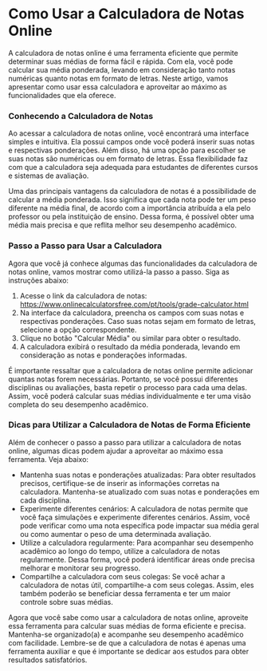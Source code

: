 Como Usar a Calculadora de Notas Online
=======================================

A calculadora de notas online é uma ferramenta eficiente que permite determinar suas médias de forma fácil e rápida. Com ela, você pode calcular sua média ponderada, levando em consideração tanto notas numéricas quanto notas em formato de letras. Neste artigo, vamos apresentar como usar essa calculadora e aproveitar ao máximo as funcionalidades que ela oferece.

### Conhecendo a Calculadora de Notas

Ao acessar a calculadora de notas online, você encontrará uma interface simples e intuitiva. Ela possui campos onde você poderá inserir suas notas e respectivas ponderações. Além disso, há uma opção para escolher se suas notas são numéricas ou em formato de letras. Essa flexibilidade faz com que a calculadora seja adequada para estudantes de diferentes cursos e sistemas de avaliação.

Uma das principais vantagens da calculadora de notas é a possibilidade de calcular a média ponderada. Isso significa que cada nota pode ter um peso diferente na média final, de acordo com a importância atribuída a ela pelo professor ou pela instituição de ensino. Dessa forma, é possível obter uma média mais precisa e que reflita melhor seu desempenho acadêmico.

### Passo a Passo para Usar a Calculadora

Agora que você já conhece algumas das funcionalidades da calculadora de notas online, vamos mostrar como utilizá-la passo a passo. Siga as instruções abaixo:

1. Acesse o link da calculadora de notas: <https://www.onlinecalculatorsfree.com/pt/tools/grade-calculator.html>
2. Na interface da calculadora, preencha os campos com suas notas e respectivas ponderações. Caso suas notas sejam em formato de letras, selecione a opção correspondente.
3. Clique no botão "Calcular Média" ou similar para obter o resultado.
4. A calculadora exibirá o resultado da média ponderada, levando em consideração as notas e ponderações informadas.

É importante ressaltar que a calculadora de notas online permite adicionar quantas notas forem necessárias. Portanto, se você possui diferentes disciplinas ou avaliações, basta repetir o processo para cada uma delas. Assim, você poderá calcular suas médias individualmente e ter uma visão completa do seu desempenho acadêmico.

### Dicas para Utilizar a Calculadora de Notas de Forma Eficiente

Além de conhecer o passo a passo para utilizar a calculadora de notas online, algumas dicas podem ajudar a aproveitar ao máximo essa ferramenta. Veja abaixo:

- Mantenha suas notas e ponderações atualizadas: Para obter resultados precisos, certifique-se de inserir as informações corretas na calculadora. Mantenha-se atualizado com suas notas e ponderações em cada disciplina.
- Experimente diferentes cenários: A calculadora de notas permite que você faça simulações e experimente diferentes cenários. Assim, você pode verificar como uma nota específica pode impactar sua média geral ou como aumentar o peso de uma determinada avaliação.
- Utilize a calculadora regularmente: Para acompanhar seu desempenho acadêmico ao longo do tempo, utilize a calculadora de notas regularmente. Dessa forma, você poderá identificar áreas onde precisa melhorar e monitorar seu progresso.
- Compartilhe a calculadora com seus colegas: Se você achar a calculadora de notas útil, compartilhe-a com seus colegas. Assim, eles também poderão se beneficiar dessa ferramenta e ter um maior controle sobre suas médias.

Agora que você sabe como usar a calculadora de notas online, aproveite essa ferramenta para calcular suas médias de forma eficiente e precisa. Mantenha-se organizado(a) e acompanhe seu desempenho acadêmico com facilidade. Lembre-se de que a calculadora de notas é apenas uma ferramenta auxiliar e que é importante se dedicar aos estudos para obter resultados satisfatórios.